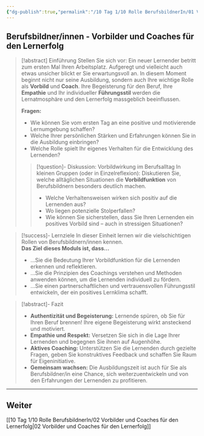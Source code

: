 ```yaml
---
{"dg-publish":true,"permalink":"/10 Tag 1/10 Rolle BerufsbildnerIn/01 Vorbilder und Coaches für den Lernerfolg/"}
---
```


## Berufsbildner/innen -  Vorbilder und Coaches für den Lernerfolg

>[!abstract] Einführung
>Stellen Sie sich vor: Ein neuer Lernender betritt zum ersten Mal Ihren Arbeitsplatz. Aufgeregt und vielleicht auch etwas unsicher blickt er Sie erwartungsvoll an. In diesem Moment beginnt nicht nur seine Ausbildung, sondern auch Ihre wichtige Rolle als **Vorbild** und **Coach**. Ihre Begeisterung für den Beruf, Ihre **Empathie** und Ihr individueller **Führungsstil** werden die Lernatmosphäre und den Lernerfolg massgeblich beeinflussen. 
>
>**Fragen:**
>* Wie können Sie vom ersten Tag an eine positive und motivierende Lernumgebung schaffen? 
>* Welche Ihrer persönlichen Stärken und Erfahrungen können Sie in die Ausbildung einbringen? 
>* Welche Rolle spielt Ihr eigenes Verhalten für die Entwicklung des Lernenden?
>>[!question]- Diskussion:  Vorbildwirkung im Berufsalltag
>In kleinen Gruppen (oder in Einzelreflexion):  Diskutieren Sie, welche alltäglichen Situationen die **Vorbildfunktion** von Berufsbildnern besonders deutlich machen.  
>>* Welche Verhaltensweisen wirken sich positiv auf die Lernenden aus? 
>>* Wo liegen potenzielle Stolperfallen? 
>>* Wie können Sie sicherstellen, dass Sie Ihren Lernenden ein positives Vorbild sind – auch in stressigen Situationen? 

> [!success]- Lernziele
> In dieser Einheit lernen wir die vielschichtigen Rollen von Berufsbildnern/innen kennen.  
> **Das Ziel dieses Moduls ist, dass...**
>* ...Sie die Bedeutung Ihrer Vorbildfunktion für die Lernenden erkennen und reflektieren.
>* ...Sie die Prinzipien des Coachings verstehen und  Methoden anwenden können, um die Lernenden individuell zu fördern. 
>* ...Sie einen partnerschaftlichen und vertrauensvollen Führungsstil entwickeln, der ein positives Lernklima schafft.

>[!abstract]- Fazit
>* **Authentizität und Begeisterung:**  Lernende spüren, ob Sie für Ihren Beruf brennen!  Ihre eigene Begeisterung wirkt ansteckend und motiviert.
>* **Empathie und Respekt:**  Versetzen Sie sich in die Lage Ihrer Lernenden und begegnen Sie ihnen auf Augenhöhe. 
>* **Aktives Coaching:**  Unterstützen Sie die Lernenden  durch gezielte Fragen,  geben Sie konstruktives Feedback und  schaffen Sie Raum für Eigeninitiative.
>* **Gemeinsam wachsen:**  Die Ausbildungszeit ist auch für Sie als Berufsbildner/in eine Chance, sich weiterzuentwickeln und von den Erfahrungen der Lernenden zu profitieren. 

---
## Weiter
[[10 Tag 1/10 Rolle BerufsbildnerIn/02 Vorbilder und Coaches für den Lernerfolg\|02 Vorbilder und Coaches für den Lernerfolg]] 
